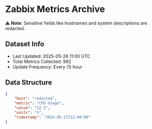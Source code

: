 # Zabbix Metrics Archive

⚠️ **Note**: Sensitive fields like hostnames and system descriptions are redacted.

## Dataset Info
- Last Updated: 2025-05-26 11:00 UTC
- Total Metrics Collected: 992
- Update Frequency: Every (1) hour

## Data Structure
```json
{
    "host": "redacted",
    "metric": "CPU Usage",
    "value": "12.5",
    "units": "%",
    "timestamp": "2024-05-21T12:00:00"
}
```
